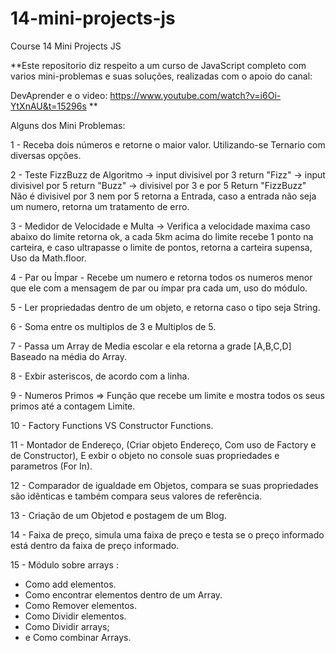 # 14-mini-projects-js
Course 14 Mini Projects JS

**Este repositorio diz respeito a um curso de JavaScript completo com varios mini-problemas e suas soluções, realizadas com o apoio do canal:

DevAprender e o video: https://www.youtube.com/watch?v=i6Oi-YtXnAU&t=15296s **

Alguns dos Mini Problemas:


1 - Receba dois números e retorne o maior valor. Utilizando-se Ternario com diversas opções.

2 - Teste FizzBuzz de Algoritmo -> input divisivel por 3 return "Fizz" -> input divisivel por 5 return "Buzz" -> divisivel por 3 e por 5 Return "FizzBuzz"
Não é divisivel por 3 nem por 5 retorna a Entrada, caso a entrada não seja um numero, retorna um tratamento de erro.

3 - Medidor de Velocidade e Multa -> Verifica a velocidade maxima caso abaixo do limite retorna ok, a cada 5km acima do limite recebe 1 ponto na carteira, e caso ultrapasse o limite de pontos, retorna a carteira supensa, Uso da Math.floor.

4 - Par ou Ímpar - Recebe um numero e retorna todos os numeros menor que ele com a mensagem de par ou ímpar pra cada um, uso do módulo.

5 - Ler propriedadas dentro de um objeto, e retorna caso o tipo seja String.

6 - Soma entre os multiplos de 3 e Multiplos de 5.

7 - Passa um Array de Media escolar e ela retorna a grade [A,B,C,D] Baseado na média do Array.

8 - Exbir asteriscos, de acordo com a linha.

9 - Numeros Primos => Função que recebe um limite e mostra todos os seus primos até a contagem Limite.

10 - Factory Functions VS Constructor Functions.

11 - Montador de Endereço, (Criar objeto Endereço, Com uso de Factory e de Constructor), E exbir o objeto no console suas propriedades e parametros (For In).

12 - Comparador de igualdade em Objetos, compara se suas propriedades são idênticas e também compara seus valores de referência.

13 - Criação de um Objetod e postagem de um Blog.

14 - Faixa de preço, simula uma faixa de preço e testa se o preço informado está dentro da faixa de preço informado.

15 - Módulo sobre arrays :
- Como add elementos.
- Como encontrar elementos dentro de um Array.
- Como Remover elementos.
- Como Dividir elementos.
- Como Dividir arrays;
- e Como combinar Arrays.


